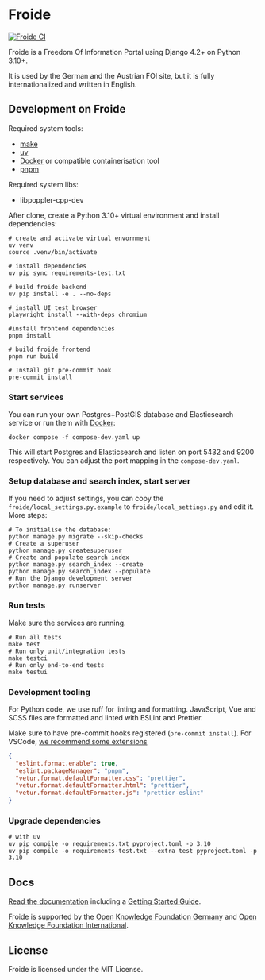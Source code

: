 # Froide

[![Froide CI](https://github.com/okfde/froide/workflows/Froide%20CI/badge.svg)](https://github.com/okfde/froide/actions?query=workflow%3A%22Froide+CI%22)

Froide is a Freedom Of Information Portal using Django 4.2+ on Python 3.10+.

It is used by the German and the Austrian FOI site, but it is fully
internationalized and written in English.

## Development on Froide

Required system tools:
- [make](https://www.gnu.org/software/make/)
- [uv](https://docs.astral.sh/uv/)
- [Docker](https://www.docker.com/) or compatible containerisation tool
- [pnpm](https://pnpm.io/)

Required system libs:
- libpoppler-cpp-dev

After clone, create a Python 3.10+ virtual environment and install dependencies:

```
# create and activate virtual envornment
uv venv
source .venv/bin/activate

# install dependencies
uv pip sync requirements-test.txt

# build froide backend
uv pip install -e . --no-deps

# install UI test browser
playwright install --with-deps chromium

#install frontend dependencies
pnpm install

# build froide frontend
pnpm run build

# Install git pre-commit hook
pre-commit install
```

### Start services

You can run your own Postgres+PostGIS database and Elasticsearch service or run them with [Docker](https://docker.com):

```
docker compose -f compose-dev.yaml up
```

This will start Postgres and Elasticsearch and listen on port 5432 and 9200 respectively. You can adjust the port mapping in the `compose-dev.yaml`.

### Setup database and search index, start server

If you need to adjust settings, you can copy the `froide/local_settings.py.example` to `froide/local_settings.py` and edit it. More steps:

```
# To initialise the database:
python manage.py migrate --skip-checks
# Create a superuser
python manage.py createsuperuser
# Create and populate search index
python manage.py search_index --create
python manage.py search_index --populate
# Run the Django development server
python manage.py runserver
```

### Run tests

Make sure the services are running.

```
# Run all tests
make test
# Run only unit/integration tests
make testci
# Run only end-to-end tests
make testui
```

### Development tooling

For Python code, we use ruff for linting and formatting. JavaScript, Vue and SCSS files are formatted and linted with ESLint and Prettier.

Make sure to have pre-commit hooks registered (`pre-commit install`). For VSCode, [we recommend some extensions](./.vscode/extensions.json)

```json
{
  "eslint.format.enable": true,
  "eslint.packageManager": "pnpm",
  "vetur.format.defaultFormatter.css": "prettier",
  "vetur.format.defaultFormatter.html": "prettier",
  "vetur.format.defaultFormatter.js": "prettier-eslint"
}
```

### Upgrade dependencies

```
# with uv
uv pip compile -o requirements.txt pyproject.toml -p 3.10
uv pip compile -o requirements-test.txt --extra test pyproject.toml -p 3.10
```

## Docs

[Read the documentation](http://froide.readthedocs.org/en/latest/) including a [Getting Started Guide](http://froide.readthedocs.org/en/latest/gettingstarted/).

Froide is supported by the [Open Knowledge Foundation Germany](http://www.okfn.de/) and [Open Knowledge Foundation International](http://okfn.org/).

## License

Froide is licensed under the MIT License.
